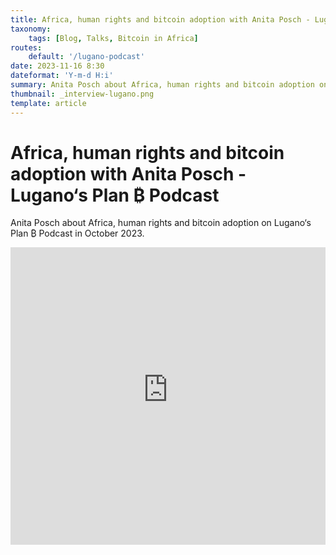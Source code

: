 ```yaml
---
title: Africa, human rights and bitcoin adoption with Anita Posch - Lugano‘s Plan B Podcast
taxonomy:
    tags: [Blog, Talks, Bitcoin in Africa]
routes:
    default: '/lugano-podcast'
date: 2023-11-16 8:30
dateformat: 'Y-m-d H:i'
summary: Anita Posch about Africa, human rights and bitcoin adoption on Lugano‘s Plan ₿ Podcast in October 2023.
thumbnail: _interview-lugano.png
template: article
---
```


# Africa, human rights and bitcoin adoption with Anita Posch - Lugano‘s Plan ₿ Podcast

Anita Posch about Africa, human rights and bitcoin adoption on Lugano‘s Plan ₿ Podcast in October 2023.

<iframe width="100%" height="476" src="https://www.youtube-nocookie.com/embed/CEJb5gO6XTU?si=nK3eNhMf6sFtpoXT" title="YouTube video player" frameborder="0" allow="accelerometer; autoplay; clipboard-write; encrypted-media; gyroscope; picture-in-picture; web-share" referrerpolicy="strict-origin-when-cross-origin" allowfullscreen></iframe>

